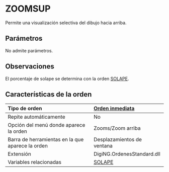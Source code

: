 # ZOOMSUP

Permite una visualización selectiva del dibujo hacia arriba.

## Parámetros

No admite parámetros.

## Observaciones

El porcentaje de solape se determina con la orden [SOLAPE](https://github.com/digi21/docs/tree/7fc627c885c16fb88afc7cc05a6df2a2f4a54563/digi3d-net/referencia/digi3d.net/ventana-de-dibujo/ordenes/z/SOLAPE.html).

## Características de la orden

| Tipo de orden | [Orden inmediata](zoomsup.md) |
| :--- | :--- |
| Repite automáticamente | No |
| Opción del menú donde aparece la orden | Zooms/Zoom arriba |
| Barra de herramientas en la que aparece la orden | Desplazamientos de ventana |
| Extensión | DigiNG.OrdenesStandard.dll |
| Variables relacionadas | [SOLAPE](https://github.com/digi21/docs/tree/7fc627c885c16fb88afc7cc05a6df2a2f4a54563/digi3d-net/referencia/digi3d.net/ventana-de-dibujo/ordenes/z/SOLAPE.html) |

